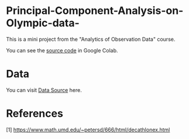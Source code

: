 # Principal-Component-Analysis-on-Olympic-data-
This is a mini project from the "Analytics of Observation Data" course.

You can see the [source code](https://colab.research.google.com/drive/1bwLsrLMMuJ0ZDnn5-03melm8mVnsWpgt?usp=sharing) in Google Colab.

# Data

You can visit [Data Source](https://www.key2stats.com/data-set/view/932) here.


# References

[1] https://www.math.umd.edu/~petersd/666/html/decathlonex.html
